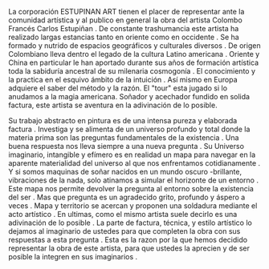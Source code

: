 La corporación ESTUPINAN ART tienen el placer de representar ante la comunidad artística y al publico en general la obra del artista Colombo Francés Carlos Estupiñan . De constante trashumancia este artista ha realizado largas estancias tanto en oriente como en occidente . Se ha formado y nutrido de espacios geográficos y culturales diversos . De origen Colombiano lleva dentro el legado de la cultura Latino americana . Oriente y China en particular le han aportado durante sus años de formación artística toda la sabiduría ancestral de su milenaria cosmogonía . El conocimiento y la practica en el esquivo ámbito de la intuición . Así mismo en Europa adquiere el saber del método y la razón. El "tour" esta jugado si lo anudamos a la magia americana. Soñador y acechador fundido en solida factura, este artista se aventura en la adivinación de lo posible.



Su trabajo abstracto en pintura es de una intensa pureza y elaborada factura . Investiga y se alimenta de un universo profundo y total donde la materia prima son las preguntas fundamentales de la existencia . Una buena respuesta nos lleva siempre a una nueva pregunta . Su Universo imaginario, intangible y efímero es en realidad un mapa para navegar en la aparente materialidad del universo al que nos enfrentamos cotidianamente . Y si somos maquinas de soñar nacidos en un mundo oscuro -brillante, vibraciones de la nada, solo atinamos a simular el horizonte de un entorno . Este mapa nos permite devolver la pregunta al entorno sobre la existencia del ser . Mas que pregunta es un agradecido grito, profundo y áspero a veces . Mapa y territorio se acercan y proponen una soldadura mediante el acto artístico . En ultimas, como el mismo artista suele decirlo es una adivinación de lo posible . La parte de factura, técnica, y estilo artístico lo dejamos al imaginario de ustedes para que completen la obra con sus respuestas a esta pregunta . Esta es la razon por la que hemos decidido representar la obra de este artista, para que ustedes la aprecien y de ser posible la integren en sus imaginarios .